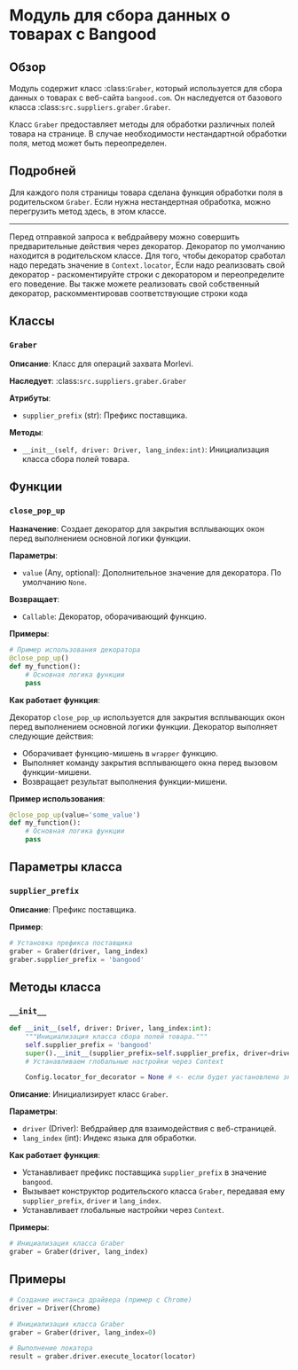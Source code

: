 # Модуль для сбора данных о товарах с Bangood

## Обзор

Модуль содержит класс :class:`Graber`, который используется для сбора данных о товарах с веб-сайта `bangood.com`. Он наследуется от базового класса :class:`src.suppliers.graber.Graber`.

Класс `Graber` предоставляет методы для обработки различных полей товара на странице. В случае необходимости нестандартной обработки поля, метод может быть переопределен.

## Подробней

Для каждого поля страницы товара сделана функция обработки поля в родительском `Graber`. Если нужна нестандертная обработка, можно перегрузить метод здесь, в этом классе.

------------------

Перед отправкой запроса к вебдрайверу можно совершить предварительные действия через декоратор. 
Декоратор по умолчанию находится в родительском классе. Для того, чтобы декоратор сработал надо передать значение 
в `Context.locator`, Если надо реализовать свой декоратор - раскоментируйте строки с декоратором и переопределите его поведение.
Вы также можете реализовать свой собственный декоратор, раскомментировав соответствующие строки кода

## Классы

### `Graber`

**Описание**: Класс для операций захвата Morlevi.

**Наследует**: :class:`src.suppliers.graber.Graber`

**Атрибуты**:

- `supplier_prefix` (str): Префикс поставщика.

**Методы**:

- `__init__(self, driver: Driver, lang_index:int)`: Инициализация класса сбора полей товара.

## Функции

### `close_pop_up`

**Назначение**: Создает декоратор для закрытия всплывающих окон перед выполнением основной логики функции.

**Параметры**:

- `value` (Any, optional): Дополнительное значение для декоратора. По умолчанию `None`.

**Возвращает**:

- `Callable`: Декоратор, оборачивающий функцию.

**Примеры**:

```python
# Пример использования декоратора
@close_pop_up()
def my_function():
    # Основная логика функции
    pass
```

**Как работает функция**: 

Декоратор `close_pop_up`  используется для  закрытия всплывающих окон перед выполнением основной логики функции. Декоратор  выполняет  следующие действия:
- Оборачивает  функцию-мишень  в  `wrapper`  функцию.
- Выполняет  команду  закрытия  всплывающего  окна  перед  вызовом  функции-мишени.
- Возвращает  результат  выполнения  функции-мишени.

**Пример использования**:

```python
@close_pop_up(value='some_value')
def my_function():
    # Основная логика функции
    pass
```

## Параметры класса

### `supplier_prefix`

**Описание**: Префикс поставщика.

**Пример**:

```python
# Установка префикса поставщика
graber = Graber(driver, lang_index)
graber.supplier_prefix = 'bangood'
```

## Методы класса

### `__init__`

```python
def __init__(self, driver: Driver, lang_index:int):
    """Инициализация класса сбора полей товара."""
    self.supplier_prefix = 'bangood'
    super().__init__(supplier_prefix=self.supplier_prefix, driver=driver, lang_index=lang_index)
    # Устанавливаем глобальные настройки через Context

    Config.locator_for_decorator = None # <- если будет уастановлено значение - то оно выполнится в декораторе `@close_pop_up`

```

**Описание**: Инициализирует класс `Graber`. 

**Параметры**:

- `driver` (Driver): Вебдрайвер для взаимодействия с веб-страницей.
- `lang_index` (int): Индекс языка для обработки.

**Как работает функция**:

- Устанавливает префикс поставщика `supplier_prefix` в значение `bangood`.
- Вызывает конструктор родительского класса `Graber`, передавая ему `supplier_prefix`, `driver` и `lang_index`.
- Устанавливает глобальные настройки через `Context`.


**Примеры**:

```python
# Инициализация класса Graber
graber = Graber(driver, lang_index)
```

## Примеры

```python
# Создание инстанса драйвера (пример с Chrome)
driver = Driver(Chrome)

# Инициализация класса Graber
graber = Graber(driver, lang_index=0)

# Выполнение локатора
result = graber.driver.execute_locator(locator)